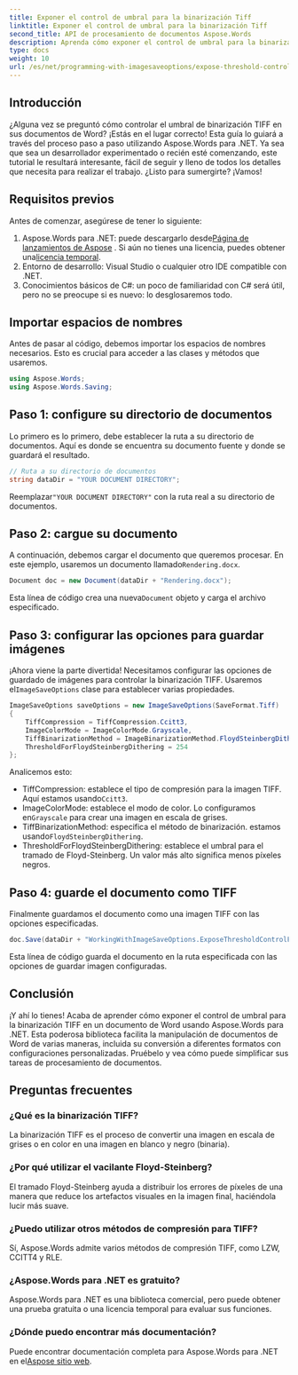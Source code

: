 ```yaml
---
title: Exponer el control de umbral para la binarización Tiff
linktitle: Exponer el control de umbral para la binarización Tiff
second_title: API de procesamiento de documentos Aspose.Words
description: Aprenda cómo exponer el control de umbral para la binarización TIFF en documentos de Word usando Aspose.Words para .NET con esta guía completa paso a paso.
type: docs
weight: 10
url: /es/net/programming-with-imagesaveoptions/expose-threshold-control-for-tiff-binarization/
---
```

## Introducción

¿Alguna vez se preguntó cómo controlar el umbral de binarización TIFF en sus documentos de Word? ¡Estás en el lugar correcto! Esta guía lo guiará a través del proceso paso a paso utilizando Aspose.Words para .NET. Ya sea que sea un desarrollador experimentado o recién esté comenzando, este tutorial le resultará interesante, fácil de seguir y lleno de todos los detalles que necesita para realizar el trabajo. ¿Listo para sumergirte? ¡Vamos!

## Requisitos previos

Antes de comenzar, asegúrese de tener lo siguiente:

1.  Aspose.Words para .NET: puede descargarlo desde[Página de lanzamientos de Aspose](https://releases.aspose.com/words/net/) . Si aún no tienes una licencia, puedes obtener una[licencia temporal](https://purchase.aspose.com/temporary-license/).
2. Entorno de desarrollo: Visual Studio o cualquier otro IDE compatible con .NET.
3. Conocimientos básicos de C#: un poco de familiaridad con C# será útil, pero no se preocupe si es nuevo: lo desglosaremos todo.

## Importar espacios de nombres

Antes de pasar al código, debemos importar los espacios de nombres necesarios. Esto es crucial para acceder a las clases y métodos que usaremos.

```csharp
using Aspose.Words;
using Aspose.Words.Saving;
```

## Paso 1: configure su directorio de documentos

Lo primero es lo primero, debe establecer la ruta a su directorio de documentos. Aquí es donde se encuentra su documento fuente y donde se guardará el resultado.

```csharp
// Ruta a su directorio de documentos
string dataDir = "YOUR DOCUMENT DIRECTORY";
```

 Reemplazar`"YOUR DOCUMENT DIRECTORY"` con la ruta real a su directorio de documentos.

## Paso 2: cargue su documento

 A continuación, debemos cargar el documento que queremos procesar. En este ejemplo, usaremos un documento llamado`Rendering.docx`.

```csharp
Document doc = new Document(dataDir + "Rendering.docx");
```

 Esta línea de código crea una nueva`Document` objeto y carga el archivo especificado.

## Paso 3: configurar las opciones para guardar imágenes

 ¡Ahora viene la parte divertida! Necesitamos configurar las opciones de guardado de imágenes para controlar la binarización TIFF. Usaremos el`ImageSaveOptions` clase para establecer varias propiedades.

```csharp
ImageSaveOptions saveOptions = new ImageSaveOptions(SaveFormat.Tiff)
{
    TiffCompression = TiffCompression.Ccitt3,
    ImageColorMode = ImageColorMode.Grayscale,
    TiffBinarizationMethod = ImageBinarizationMethod.FloydSteinbergDithering,
    ThresholdForFloydSteinbergDithering = 254
};
```

Analicemos esto:
-  TiffCompression: establece el tipo de compresión para la imagen TIFF. Aquí estamos usando`Ccitt3`.
-  ImageColorMode: establece el modo de color. Lo configuramos en`Grayscale` para crear una imagen en escala de grises.
-  TiffBinarizationMethod: especifica el método de binarización. estamos usando`FloydSteinbergDithering`.
- ThresholdForFloydSteinbergDithering: establece el umbral para el tramado de Floyd-Steinberg. Un valor más alto significa menos píxeles negros.

## Paso 4: guarde el documento como TIFF

Finalmente guardamos el documento como una imagen TIFF con las opciones especificadas.

```csharp
doc.Save(dataDir + "WorkingWithImageSaveOptions.ExposeThresholdControlForTiffBinarization.tiff", saveOptions);
```

Esta línea de código guarda el documento en la ruta especificada con las opciones de guardar imagen configuradas.

## Conclusión

¡Y ahí lo tienes! Acaba de aprender cómo exponer el control de umbral para la binarización TIFF en un documento de Word usando Aspose.Words para .NET. Esta poderosa biblioteca facilita la manipulación de documentos de Word de varias maneras, incluida su conversión a diferentes formatos con configuraciones personalizadas. Pruébelo y vea cómo puede simplificar sus tareas de procesamiento de documentos.

## Preguntas frecuentes

### ¿Qué es la binarización TIFF?
La binarización TIFF es el proceso de convertir una imagen en escala de grises o en color en una imagen en blanco y negro (binaria).

### ¿Por qué utilizar el vacilante Floyd-Steinberg?
El tramado Floyd-Steinberg ayuda a distribuir los errores de píxeles de una manera que reduce los artefactos visuales en la imagen final, haciéndola lucir más suave.

### ¿Puedo utilizar otros métodos de compresión para TIFF?
Sí, Aspose.Words admite varios métodos de compresión TIFF, como LZW, CCITT4 y RLE.

### ¿Aspose.Words para .NET es gratuito?
Aspose.Words para .NET es una biblioteca comercial, pero puede obtener una prueba gratuita o una licencia temporal para evaluar sus funciones.

### ¿Dónde puedo encontrar más documentación?
 Puede encontrar documentación completa para Aspose.Words para .NET en el[Aspose sitio web](https://reference.aspose.com/words/net/).
